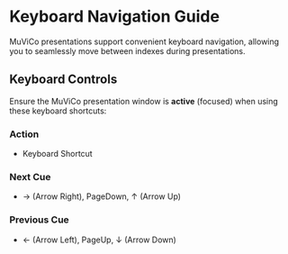 # Keyboard Navigation Guide

MuViCo presentations support convenient keyboard navigation, allowing you to seamlessly move between indexes during presentations.

## Keyboard Controls

Ensure the MuViCo presentation window is **active** (focused) when using these keyboard shortcuts:

### Action

 - Keyboard Shortcut

### Next Cue

- → (Arrow Right), PageDown, ↑ (Arrow Up)

### Previous Cue

- ← (Arrow Left), PageUp, ↓ (Arrow Down)
